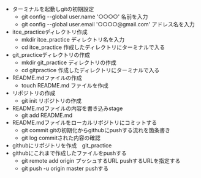 - ターミナルを起動しgitの初期設定
   - git config --global user.name '○○○○' 名前を入力
   - git config --global user.email '○○○○@gmail.com' アドレス名を入力
- itce_practiceディレクトリ作成
   - mkdir itce_practice ディレクトリ名を入力
   - cd itce_practice 作成したディレクトリにターミナルで入る
- git_practiceディレクトリの作成
   - mkdir git_practice ディレクトリの作成
   - cd gitpractice 作成したディレクトリにターミナルで入る
- README.mdファイルの作成
   - touch README.md ファイルを作成
- リポジトリの作成
   - git init リポジトリの作成
- README.mdファイルの内容を書き込みstage
   - git add README.md
- README.mdファイルをローカルリポジトリにコミットする
   - git commit gitの初期化からgithubにpushする流れを箇条書き
   - git log commitされた内容の確認
- githubにリポジトリを作成　git_practice
- githubにこれまで作成したファイルをpushする
   - git remote add origin プッシュするURL pushするURLを指定する
   - git push -u origin master pushする
